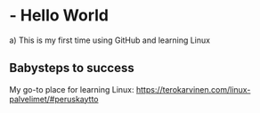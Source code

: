 # - Hello World

a) This is my first time using GitHub and learning Linux

## Babysteps to success

My go-to place for learning Linux: https://terokarvinen.com/linux-palvelimet/#peruskaytto
